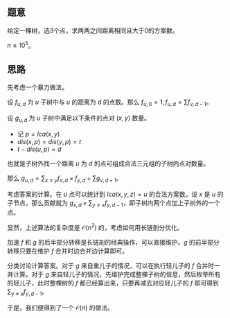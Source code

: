 ## 题意

给定一棵树，选3个点，求两两之间距离相同且大于0的方案数。

$n \le 10^5$。

## 思路

先考虑一个暴力做法。

设 $f_{u,d}$ 为 $u$ 子树中与 $u$ 的距离为 $d$ 的点数。那么 $f_{u,0}=1,f_{u,d}=\sum f_{v,d-1}$。

设 $g_{u,d}$ 为 $u$ 子树中满足以下条件的点对 $(x,y)$ 数量。

- 记 $p=lca(x,y)$
- $dis(x,p)=dis(y,p)=t$
- $t-dis(u,p)=d$

也就是子树外找一个距离 $u$ 为 $d$ 的点可组成合法三元组的子树内点对数量。

那么 $g_{u,d}=\sum_{x \not = y} f_{x,d} \times f_{y,d} + \sum g_{v,d+1}$。

考虑答案的计算。在 $u$ 点可以统计到 $lca(x,y,z)=u$ 的合法方案数。设 $x$ 是 $u$ 的子节点，那么贡献就为 $g_{x,d} \times \sum_{y \not = x} f_{y,d-1}$，即子树内两个点加上子树外的一个点。

显然，上述算法的复杂度是 $\mathcal{O}(n^2)$ 的，考虑如何用长链剖分优化。

加速 $f$ 和 $g$ 的后半部分转移是长链剖的经典操作，可以直接维护。$g$ 的前半部分转移只要在维护 $f$ 合并时边合并边计算即可。

分类讨论计算答案。对于 $g$ 来自重儿子的情况，可以在执行轻儿子的 $f$ 合并时一并计算。对于 $g$ 来自轻儿子的情况，先维护完成整棵子树的信息，然后枚举所有的轻儿子，此时整棵树的 $f$ 都已经算出来，只要再减去对应轻儿子的 $f$ 即可得到 $\sum_{y \not = x} f_{y,d-1}$。

于是，我们便得到了一个 $\mathcal{O}(n)$ 的做法。